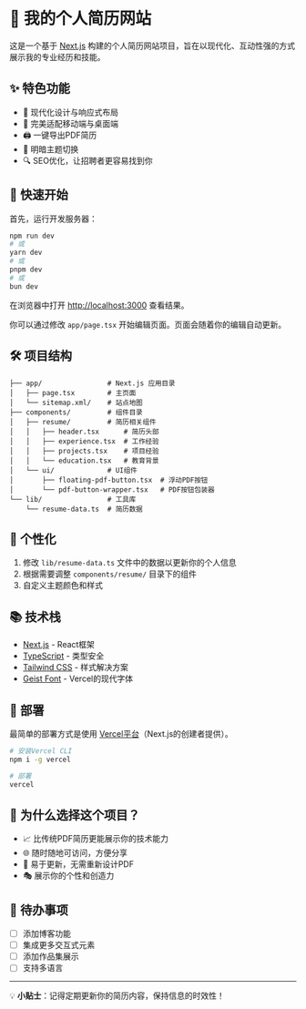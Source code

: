 # 🚀 我的个人简历网站

这是一个基于 [Next.js](https://nextjs.org) 构建的个人简历网站项目，旨在以现代化、互动性强的方式展示我的专业经历和技能。

## ✨ 特色功能

- 🎨 现代化设计与响应式布局
- 📱 完美适配移动端与桌面端
- 🖨️ 一键导出PDF简历
- 🌙 明暗主题切换
- 🔍 SEO优化，让招聘者更容易找到你

## 🚀 快速开始

首先，运行开发服务器：

```bash
npm run dev
# 或
yarn dev
# 或
pnpm dev
# 或
bun dev
```

在浏览器中打开 [http://localhost:3000](http://localhost:3000) 查看结果。

你可以通过修改 `app/page.tsx` 开始编辑页面。页面会随着你的编辑自动更新。

## 🛠️ 项目结构

```
├── app/                # Next.js 应用目录
│   ├── page.tsx        # 主页面
│   └── sitemap.xml/    # 站点地图
├── components/         # 组件目录
│   ├── resume/         # 简历相关组件
│   │   ├── header.tsx      # 简历头部
│   │   ├── experience.tsx  # 工作经验
│   │   ├── projects.tsx    # 项目经验
│   │   └── education.tsx   # 教育背景
│   └── ui/             # UI组件
│       ├── floating-pdf-button.tsx  # 浮动PDF按钮
│       └── pdf-button-wrapper.tsx   # PDF按钮包装器
└── lib/                # 工具库
    └── resume-data.ts  # 简历数据
```

## 🎨 个性化

1. 修改 `lib/resume-data.ts` 文件中的数据以更新你的个人信息
2. 根据需要调整 `components/resume/` 目录下的组件
3. 自定义主题颜色和样式

## 📚 技术栈

- [Next.js](https://nextjs.org/) - React框架
- [TypeScript](https://www.typescriptlang.org/) - 类型安全
- [Tailwind CSS](https://tailwindcss.com/) - 样式解决方案
- [Geist Font](https://vercel.com/font) - Vercel的现代字体

## 🚀 部署

最简单的部署方式是使用 [Vercel平台](https://vercel.com/new)（Next.js的创建者提供）。

```bash
# 安装Vercel CLI
npm i -g vercel

# 部署
vercel
```

## 🤔 为什么选择这个项目？

- 📈 比传统PDF简历更能展示你的技术能力
- 🌐 随时随地可访问，方便分享
- 🔄 易于更新，无需重新设计PDF
- 🎭 展示你的个性和创造力

## 📝 待办事项

- [ ] 添加博客功能
- [ ] 集成更多交互式元素
- [ ] 添加作品集展示
- [ ] 支持多语言

---

💡 **小贴士**：记得定期更新你的简历内容，保持信息的时效性！
